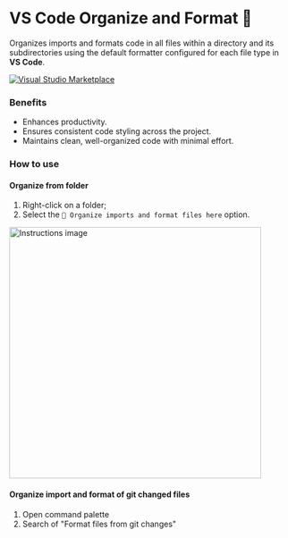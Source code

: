 # VS Code Organize and Format 📑

Organizes imports and formats code in all files within a directory and its subdirectories using the default formatter configured for each file type in **VS Code**.

[![Visual Studio Marketplace](https://img.shields.io/badge/VS%20Marketplace-Organize%20Imports%20and%20Format%20Files-0878ba)](https://marketplace.visualstudio.com/items?itemName=HeltonRicardo.heltonricardo-vscode-organize-and-format)

### Benefits

- Enhances productivity.
- Ensures consistent code styling across the project.
- Maintains clean, well-organized code with minimal effort.

### How to use

#### Organize from folder

1. Right-click on a folder;
2. Select the `📑 Organize imports and format files here` option.

<img src="./doc/img-1.png" alt="Instructions image" width="450"/>

#### Organize import and format of git changed files

1. Open command palette
2. Search of "Format files from git changes"
